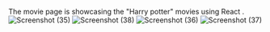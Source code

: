 
The movie page is showcasing the "Harry potter" movies using React  .
![Screenshot (35)](https://github.com/DigiDuchess/MOVIE/assets/145925959/05b1f045-cece-41d0-a852-530b8e558577)
![Screenshot (38)](https://github.com/DigiDuchess/MOVIE/assets/145925959/39ecdedd-7b9a-4b5c-9abc-ab2946a3450d)
![Screenshot (36)](https://github.com/DigiDuchess/MOVIE/assets/145925959/2b513e24-388d-4b9e-a997-9cf4cdc5f2f5)
![Screenshot (37)](https://github.com/DigiDuchess/MOVIE/assets/145925959/ca9c99ad-397e-455f-9bea-68ecd9e3dbf1)
